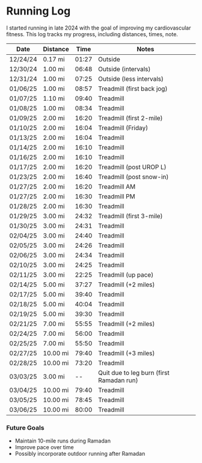 # Running Log

I started running in late 2024 with the goal of improving my cardiovascular fitness. This log tracks my progress, including distances, times, note.

| Date       | Distance | Time     | Notes |
|------------|---------|---------|------------------------------|
| 12/24/24  | 0.17 mi | 01:27   | Outside |
| 12/30/24  | 1.00 mi | 06:48   | Outside (intervals) |
| 12/31/24  | 1.00 mi | 07:25   | Outside (less intervals) |
| 01/06/25  | 1.00 mi | 08:57   | Treadmill (first back jog) |
| 01/07/25  | 1.10 mi | 09:40   | Treadmill |
| 01/08/25  | 1.00 mi | 08:34   | Treadmill |
| 01/09/25  | 2.00 mi | 16:20   | Treadmill (first 2-mile) |
| 01/10/25  | 2.00 mi | 16:04   | Treadmill (Friday) |
| 01/13/25  | 2.00 mi | 16:04   | Treadmill |
| 01/14/25  | 2.00 mi | 16:10   | Treadmill |
| 01/16/25  | 2.00 mi | 16:10   | Treadmill |
| 01/17/25  | 2.00 mi | 16:20   | Treadmill (post UROP L) |
| 01/23/25  | 2.00 mi | 16:40   | Treadmill (post snow-in) |
| 01/27/25  | 2.00 mi | 16:20   | Treadmill AM |
| 01/27/25  | 2.00 mi | 16:30   | Treadmill PM |
| 01/28/25  | 2.00 mi | 16:30   | Treadmill |
| 01/29/25  | 3.00 mi | 24:32   | Treadmill (first 3-mile) |
| 01/30/25  | 3.00 mi | 24:31   | Treadmill |
| 02/04/25  | 3.00 mi | 24:40   | Treadmill |
| 02/05/25  | 3.00 mi | 24:26   | Treadmill |
| 02/06/25  | 3.00 mi | 24:34   | Treadmill |
| 02/10/25  | 3.00 mi | 24:25   | Treadmill |
| 02/11/25  | 3.00 mi | 22:25   | Treadmill (up pace) |
| 02/14/25  | 5.00 mi | 37:27   | Treadmill (+2 miles) |
| 02/17/25  | 5.00 mi | 39:40   | Treadmill |
| 02/18/25  | 5.00 mi | 40:04   | Treadmill |
| 02/19/25  | 5.00 mi | 39:30   | Treadmill |
| 02/21/25  | 7.00 mi | 55:55   | Treadmill (+2 miles) |
| 02/24/25  | 7.00 mi | 56:00   | Treadmill |
| 02/25/25  | 7.00 mi | 55:50   | Treadmill |
| 02/27/25  | 10.00 mi | 79:40  | Treadmill (+3 miles) |
| 02/28/25  | 10.00 mi | 73:20  | Treadmill |
| 03/03/25  | 3.00 mi  | --      | Quit due to leg burn (first Ramadan run) |
| 03/04/25  | 10.00 mi | 79:40  | Treadmill |
| 03/05/25  | 10.00 mi | 78:45  | Treadmill |
| 03/06/25  | 10.00 mi | 80:00  | Treadmill |

### Future Goals
- Maintain 10-mile runs during Ramadan
- Improve pace over time
- Possibly incorporate outdoor running after Ramadan

